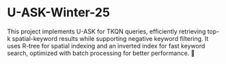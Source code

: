 # U-ASK-Winter-25
This project implements U-ASK for TKQN queries, efficiently retrieving top-k spatial-keyword results while supporting negative keyword filtering. It uses R-tree for spatial indexing and an inverted index for fast keyword search, optimized with batch processing for better performance. 🚀
